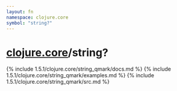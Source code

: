 ```yaml
---
layout: fn
namespace: clojure.core
symbol: "string?"
---
```


# [clojure.core](../)/string?

{% include 1.5.1/clojure.core/string_qmark/docs.md %}
{% include 1.5.1/clojure.core/string_qmark/examples.md %}
{% include 1.5.1/clojure.core/string_qmark/src.md %}

